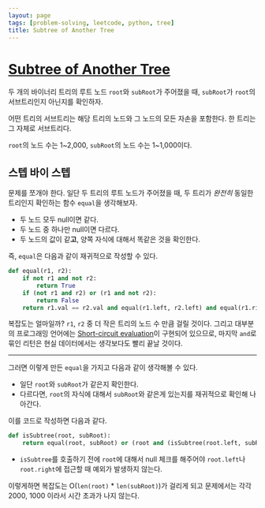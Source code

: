 ```yaml
---
layout: page
tags: [problem-solving, leetcode, python, tree]
title: Subtree of Another Tree
---
```


# [Subtree of Another Tree](https://leetcode.com/problems/subtree-of-another-tree/)

 두 개의 바이너리 트리의 루트 노드 `root`와 `subRoot`가 주어졌을 때,
 `subRoot`가 `root`의 서브트리인지 아닌지를 확인하자.

 어떤 트리의 서브트리는 해당 트리의 노드와 그 노드의 모든 자손을
 포함한다. 한 트리는 그 자체로 서브트리다.

 `root`의 노드 수는 1~2,000, `subRoot`의 노드 수는 1~1,000이다.

## 스텝 바이 스텝

 문제를 쪼개야 한다. 일단 두 트리의 루트 노드가 주어졌을 때, 두 트리가
 *완전히* 동일한 트리인지 확인하는 함수 `equal`을 생각해보자.

  - 두 노드 모두 null이면 같다.
  - 두 노드 중 하나만 null이면 다르다.
  - 두 노드의 값이 같**고**, 양쪽 자식에 대해서 똑같은 것을 확인한다.

 즉, `equal`은 다음과 같이 재귀적으로 작성할 수 있다.

```python
def equal(r1, r2):
    if not r1 and not r2:
        return True
    if (not r1 and r2) or (r1 and not r2):
        return False
    return r1.val == r2.val and equal(r1.left, r2.left) and equal(r1.right, r2.right)
```

 복잡도는 얼마일까? `r1`, `r2` 중 더 작은 트리의 노드 수 만큼 걸릴
 것이다. 그리고 대부분의 프로그래밍 언어에는 [Short-circuit
 evaluation](https://en.wikipedia.org/wiki/Short-circuit_evaluation)이
 구현되어 있으므로, 마지막 `and`로 묶인 리턴은 현실 데이터에서는
 생각보다도 빨리 끝날 것이다.

---

 그러면 이렇게 만든 `equal`을 가지고 다음과 같이 생각해볼 수 있다.

 - 일단 `root`와 `subRoot`가 같은지 확인한다.
 - 다르다면, `root`의 자식에 대해서 `subRoot`와 같은게 있는지를
   재귀적으로 확인해 나아간다.

 이를 코드로 작성하면 다음과 같다.

```python
def isSubtree(root, subRoot):
    return equal(root, subRoot) or (root and (isSubtree(root.left, subRoot) or isSubtree(root.right, subRoot)))
```

 - `isSubtree`를 호출하기 전에 `root`에 대해서 null 체크를 해주어야
   `root.left`나 `root.right`에 접근할 때 예외가 발생하지 않는다.

 이렇게하면 복잡도는 O(`len(root)` * `len(subRoot)`)가 걸리게 되고
 문제에서는 각각 2000, 1000 이라서 시간 초과가 나지 않는다.
